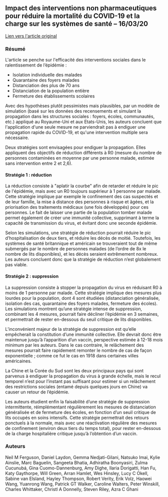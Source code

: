 ## Impact des interventions non pharmaceutiques pour réduire la mortalité du COVID-19 et la charge sur les systèmes de santé – 16/03/20

[Lien vers l'article original](https://www.imperial.ac.uk/media/imperial-college/medicine/sph/ide/gida-fellowships/Imperial-College-COVID19-NPI-modelling-16-03-2020.pdf)

### Résumé

L'article se penche sur l'efficacité des interventions sociales dans le ralentissement de l’épidémie :

* Isolation individuelle des malades
* Quarantaine des foyers malades
* Distanciation des plus de 70 ans
* Distanciation de la population entière
* Fermeture des établissements scolaires

Avec des hypothèses plutôt pessimistes mais plausibles, par un modèle de simulation (basé sur les données des recensements et simulant la propagation dans les structures sociales : foyers, écoles, communautés, etc.) appliqué au Royaume-Uni et aux Etats-Unis, les auteurs concluent que l'application d'une seule mesure ne parviendrait pas à endiguer une propagation rapide du COVID-19, et qu'une intervention multiple sera nécessaire.

Deux stratégies sont envisagées pour endiguer la propagation. Elles appliquent des objectifs de réduction différents à R0 (mesure du nombre de personnes contaminées en moyenne par une personne malade, estimée sans intervention entre 2 et 2,6).

#### Stratégie 1 : réduction

La réduction consiste à "aplatir la courbe" afin de retarder et réduire le pic de l'épidémie, mais avec un R0 toujours supérieur à 1 personne par malade. Cette stratégie implique par exemple le confinement des cas suspectés et de leur famille, la mise à distance des personnes à risque et âgées, et la priorisation des traitements médicaux (une fois développés) pour ces personnes. Le fait de laisser une partie de la population tomber malade permet également de créer une immunité collective, supprimant à terme la capacité de transmission du virus, et évitant donc une seconde épidémie.

Selon les simulations, une stratégie de réduction pourrait réduire le pic d’hospitalisation de deux tiers, et réduire les décès de moitié. Toutefois, les systèmes de santé britannique et américain se trouveraient tout de même submergés par le nombre de personnes malades (de l’ordre de 8x le nombre de lits disponibles), et les décès seraient extrêmement nombreux. Les auteurs concluent donc que la stratégie de réduction n’est globalement pas viable.

#### Stratégie 2 : suppression

La suppression consiste à stopper la propagation du virus en réduisant R0 à moins de 1 personne par malade. Cette stratégie implique des mesures plus lourdes pour la population, dont 4 sont étudiées (distanciation généralisée, isolation des cas, quarantaine des foyers malades, fermeture des écoles). Les simulations montrent qu’une stratégie intense de suppression, combinant les 4 mesures, pourrait faire décliner l’épidémie en 3 semaines, et permettrait de rester en-dessous du seuil critique de lits disponibles.

L’inconvénient majeur de la stratégie de suppression est qu’elle empêcherait la constitution d’une immunité collective. Elle devrait donc être maintenue jusqu’à l’apparition d’un vaccin, perspective estimée à 12-18 mois minimum par les auteurs. Dans le cas contraire, le relâchement des mesures pourrait faire rapidement remonter le nombre de cas de façon exponentielle ; comme ce fut le cas en 1918 dans certaines villes américaines.

La Chine et la Corée du Sud sont les deux principaux pays qui sont parvenus à endiguer la propagation du virus à grande échelle, mais le recul temporel n’est pour l’instant pas suffisant pour estimer si un relâchement des restrictions sociales (entamé depuis quelques jours en Chine) va causer un retour de l’épidémie.

Les auteurs étudient enfin la faisabilité d’une stratégie de suppression intermittente, réimplémentant régulièrement les mesures de distanciation généralisée et de fermeture des écoles, en fonction d’un seuil critique de lits occupés en soins intensifs. Cette stratégie permettrait des retours ponctuels à la normale, mais avec une réactivation régulière des mesures de confinement (environ deux tiers du temps total), pour rester en-dessous de la charge hospitalière critique jusqu’à l’obtention d’un vaccin.

### Auteurs

Neil M Ferguson, Daniel Laydon, Gemma Nedjati-Gilani, Natsuko Imai, Kylie Ainslie, Marc Baguelin, Sangeeta Bhatia, Adhiratha Boonyasiri,  Zulma Cucunubá, Gina Cuomo-Dannenburg, Amy Dighe, Ilaria Dorigatti,  Han Fu, Katy Gaythorpe, Will Green, Arran Hamlet, Wes Hinsley, Lucy C Okell, Sabine van Elsland, Hayley Thompson, Robert Verity, Erik Volz, Haowei Wang, Yuanrong Wang, Patrick GT Walker, Caroline Walters, Peter Winskill, Charles Whittaker, Christl A Donnelly, Steven Riley, Azra C Ghani
